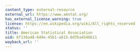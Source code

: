 ```yaml
---
content_type: external-resource
external_url: https://www.amstat.org/
has_external_license_warning: true
license: https://en.wikipedia.org/wiki/All_rights_reserved
status: ''
title: American Statistical Association
uid: 6f136a48-649e-45b1-a615-6d7ba4546b11
wayback_url: ''
---
```

